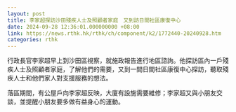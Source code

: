 ```yaml
---
layout: post
title: 李家超探訪沙田殘疾人士及照顧者家庭　又到訪日間社區康復中心
date: 2024-09-28 12:36:01.000000000 +08:00
link: https://news.rthk.hk/rthk/ch/component/k2/1772440-20240928.htm
categories: rthk
---
```


行政長官李家超早上到沙田區視察，就施政報告進行地區諮詢。他探訪區內一戶殘疾人士及照顧者家庭，了解他們的需要，又到一間日間社區康復中心探訪，聽取殘疾人士和他們家人對支援服務的想法。

落區期間，有公屋戶向李家超反映，大廈有設施需要維修；李家超又與小朋友交談，並提醒小朋友要多做有益身心的運動。
